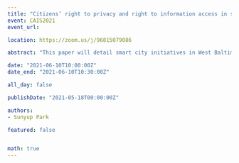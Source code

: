 ```yaml
---
title: "Citizens’ right to privacy and right to information access in smart cities: Evaluating the smart city initiative of West Baltimore"
event: CAIS2021
event_url:

location: https://zoom.us/j/96815079086

abstract: "This paper will detail smart city initiatives in West Baltimore and evaluate different approaches to ensure the right to privacy and the right to information access of lower-income communities of color. After evaluating these approaches, this paper proposes recommendations to facilitate the right to privacy and the right to information access in lower-income communities."

date: "2021-06-10T10:00:00Z"
date_end: "2021-06-10T10:30:00Z"

all_day: false

publishDate: "2021-05-18T00:00:00Z"

authors:
- Sunyup Park

featured: false


math: true
---
```

